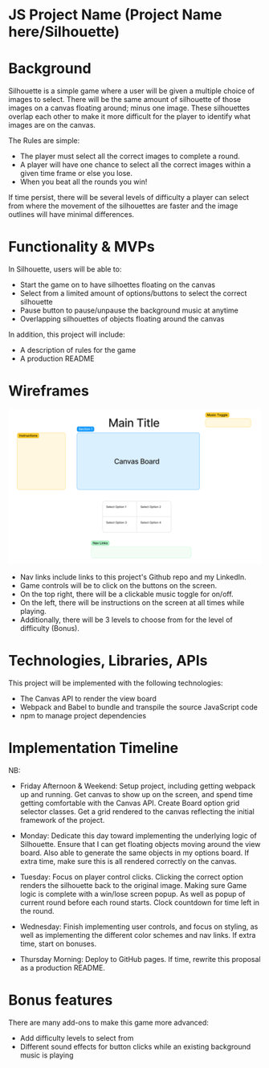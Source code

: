 # JS Project Name (Project Name here/Silhouette)

# Background
Silhouette is a simple game where a user will be given a multiple choice of images to select. There will be the same amount of silhouette of those images on a canvas floating around; minus one image. These silhouettes overlap each other to make it more difficult for the player to identify what images are on the canvas.

The Rules are simple:
- The player must select all the correct images to complete a round.
- A player will have one chance to select all the correct images within a given time frame or else you lose.
- When you beat all the rounds you win!

If time persist, there will be several levels of difficulty a player can select from where the movement of the silhouettes are faster and the image outlines will have minimal differences. 

# Functionality & MVPs
In Silhouette, users will be able to:

- Start the game on to have silhoettes floating on the canvas
- Select from a limited amount of options/buttons to select the correct silhouette
- Pause button to pause/unpause the background music at anytime
- Overlapping silhouettes of objects floating around the canvas

In addition, this project will include:

- A description of rules for the game
- A production README

# Wireframes

![Screenshot](./readMeImage/screenshot.png)

- Nav links include links to this project's Github repo and my LinkedIn.
- Game controls will be to click on the buttons on the screen.
- On the top right, there will be a clickable music toggle for on/off.
- On the left, there will be instructions on the screen at all times while playing.
- Additionally, there will be 3 levels to choose from for the level of difficulty (Bonus).

# Technologies, Libraries, APIs
This project will be implemented with the following technologies:

 - The Canvas API to render the view board
 - Webpack and Babel to bundle and transpile the source JavaScript code
 - npm to manage project dependencies


# Implementation Timeline
NB:

- Friday Afternoon & Weekend: Setup project, including getting webpack up and running. Get canvas to show up on the screen, and spend time getting comfortable with the Canvas API. Create Board option grid selector classes. Get a grid rendered to the canvas reflecting the initial framework of the project.

- Monday: Dedicate this day toward implementing the underlying logic of Silhouette. Ensure that I can get floating objects moving around the view board. Also able to generate the same objects in my options board. If extra time, make sure this is all rendered correctly on the canvas.

- Tuesday: Focus on player control clicks. Clicking the correct option renders the silhouette back to the original image. Making sure Game logic is complete with a win/lose screen popup. As well as popup of current round before each round starts. Clock countdown for time left in the round.

- Wednesday: Finish implementing user controls, and focus on styling, as well as implementing the different color schemes and nav links. If extra time, start on bonuses.

- Thursday Morning: Deploy to GitHub pages. If time, rewrite this proposal as a production README.

# Bonus features
There are many add-ons to make this game more advanced:

- Add difficulty levels to select from
- Different sound effects for button clicks while an existing background music is playing
